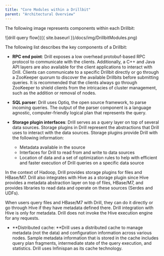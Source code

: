 ```yaml
---
title: "Core Modules within a Drillbit"
parent: "Architectural Overview"
---
```

The following image represents components within each Drillbit:

<!--![](../img/DrillbitModules.PNG?)-->
![drill query flow]({{ site.baseurl }}/docs/img/DrillbitModules.png)

The following list describes the key components of a Drillbit:

  * **RPC end point**: Drill exposes a low overhead protobuf-based RPC protocol to communicate with the clients. Additionally, a C++ and Java API layers are also available for the client applications to interact with Drill. Clients can communicate to a specific Drillbit directly or go through a ZooKeeper quorum to discover the available Drillbits before submitting queries. It is recommended that the clients always go through ZooKeeper to shield clients from the intricacies of cluster management, such as the addition or removal of nodes. 

  * **SQL parser**: Drill uses Optiq, the open source framework, to parse incoming queries. The output of the parser component is a language agnostic, computer-friendly logical plan that represents the query. 
  * **Storage plugin interfaces**: Drill serves as a query layer on top of several data sources. Storage plugins in Drill represent the abstractions that Drill uses to interact with the data sources. Storage plugins provide Drill with the following information:
    * Metadata available in the source
    * Interfaces for Drill to read from and write to data sources
    * Location of data and a set of optimization rules to help with efficient and faster execution of Drill queries on a specific data source 

In the context of Hadoop, Drill provides storage plugins for files and
HBase/M7. Drill also integrates with Hive as a storage plugin since Hive
provides a metadata abstraction layer on top of files, HBase/M7, and provides
libraries to read data and operate on these sources (Serdes and UDFs).

When users query files and HBase/M7 with Drill, they can do it directly or go
through Hive if they have metadata defined there. Drill integration with Hive
is only for metadata. Drill does not invoke the Hive execution engine for any
requests.

  * **Distributed cache: **Drill uses a distributed cache to manage metadata (not the data) and configuration information across various nodes. Sample metadata information that is stored in the cache includes query plan fragments, intermediate state of the query execution, and statistics. Drill uses Infinispan as its cache technology.